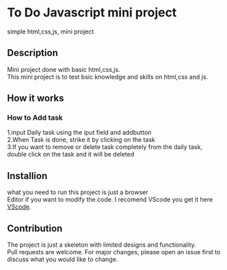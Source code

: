 # To Do Javascript mini project

simple html,css,js, mini project

## Description

Mini project done with basic html,css,js.\
This mini project is to test bsic knowledge and skills on html,css and js.

## How it works

### How to Add task

1.input Daily task using the iput field and addbutton\
2.When Task is done, strike it by clicking on the task\
3.If you want to remove or delete task completely from the daily task, double click on the task and it will be deleted

## Installion

what you need to run this project is just a browser\
Editor if you want to modify the code. I recomend VScode you get it here [VScode](https://code.visualstudio.com/download).

## Contribution

The project is just a skeleton with limited designs and functionality.\
Pull requests are welcome. For major changes, please open an issue first to discuss what you would like to change.
